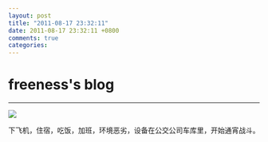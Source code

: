 ```yaml
---
layout: post
title: "2011-08-17 23:32:11"
date: 2011-08-17 23:32:11 +0800
comments: true
categories: 
---
```


# freeness's blog

----------

![](http://okqmqrbgo.bkt.clouddn.com/201108172332111.jpg)

>
下飞机，住宿，吃饭，加班，环境恶劣，设备在公交公司车库里，开始通宵战斗。